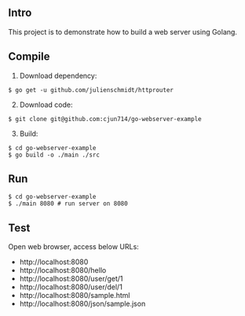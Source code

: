 ## Intro
This project is to demonstrate how to build a web server using Golang.

## Compile
1. Download dependency:
``` shell
$ go get -u github.com/julienschmidt/httprouter
```
2. Download code:
``` shell
$ git clone git@github.com:cjun714/go-webserver-example
```
3. Build:
``` shell
$ cd go-webserver-example
$ go build -o ./main ./src
```

## Run
``` shell
$ cd go-webserver-example
$ ./main 8080 # run server on 8080
```

## Test
Open web browser, access below URLs:
- http://localhost:8080
- http://localhost:8080/hello
- http://localhost:8080/user/get/1
- http://localhost:8080/user/del/1
- http://localhost:8080/sample.html
- http://localhost:8080/json/sample.json



